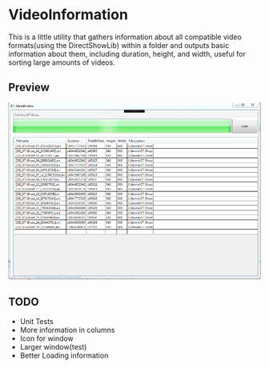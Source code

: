 # VideoInformation
This is a little utility that gathers information about all compatible video formats(using the DirectShowLib) 
within a folder and outputs basic information about them, including duration, height, and width, 
useful for sorting large amounts of videos.

## Preview

![Main Window](/VideoInformation/VideoInformation/Screenshots/MainWindow.PNG?raw=true "Optional Title")

## TODO

 - Unit Tests
 - More information in columns
 - Icon for window
 - Larger window(test)
 - Better Loading information
